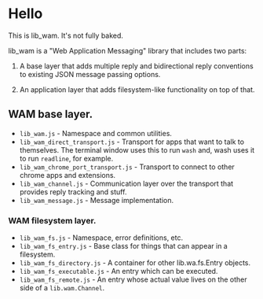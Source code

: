 # Hello

This is lib_wam.  It's not fully baked.

lib_wam is a "Web Application Messaging" library that includes two parts:

1. A base layer that adds multiple reply and bidirectional reply conventions
   to existing JSON message passing options.

2. An application layer that adds filesystem-like functionality on top of
   that.

## WAM base layer.

* `lib_wam.js` - Namespace and common utilities.
* `lib_wam_direct_transport.js` - Transport for apps that want to talk
    to themselves.  The terminal window uses this to run `wash` and,
    wash uses it to run `readline`, for example.
* `lib_wam_chrome_port_transport.js` - Transport to connect to other
    chrome apps and extensions.
* `lib_wam_channel.js` - Communication layer over the transport that provides
    reply tracking and stuff.
* `lib_wam_message.js` - Message implementation.

### WAM filesystem layer.

* `lib_wam_fs.js` - Namespace, error definitions, etc.
* `lib_wam_fs_entry.js` - Base class for things that can appear in a
    filesystem.
* `lib_wam_fs_directory.js` - A container for other lib.wa.fs.Entry objects.
* `lib_wam_fs_executable.js` - An entry which can be executed.
* `lib_wam_fs_remote.js` - An entry whose actual value lives on the other side
    of a `lib.wam.Channel`.

